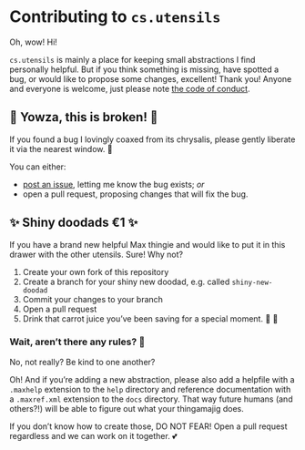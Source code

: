 # Contributing to `cs.utensils`

Oh, wow! Hi!

`cs.utensils` is mainly a place for keeping small abstractions I find personally helpful.
But if you think something is missing, have spotted a bug, or would like to propose some changes,
excellent! Thank you! Anyone and everyone is welcome, just please note [the code of conduct](CODE_OF_CONDUCT.md).

## :bug: Yowza, this is broken! :bug:

If you found a bug I lovingly coaxed from its chrysalis, please gently liberate it via the nearest window. :open_hands:

You can either:
- [post an issue](https://github.com/delucis/cs.utensils/issues/new), letting me know the bug exists; _or_
- open a pull request, proposing changes that will fix the bug.

## :sparkles: Shiny doodads €1 :sparkles:

If you have a brand new helpful Max thingie and would like to put it in this drawer with the other utensils. Sure! Why not?

1. Create your own fork of this repository
2. Create a branch for your shiny new doodad, e.g. called `shiny-new-doodad`
3. Commit your changes to your branch
4. Open a pull request
5. Drink that carrot juice you’ve been saving for a special moment. :rabbit: :tada:


### Wait, aren’t there any rules? :cop:

No, not really? Be kind to one another?

Oh! And if you’re adding a new abstraction, please also add a helpfile with a `.maxhelp` extension to the `help` directory and reference documentation with a `.maxref.xml` extension to the `docs` directory. That way future humans (and others?!) will be able to figure out what your thingamajig does.

If you don’t know how to create those, DO NOT FEAR! Open a pull request regardless and we can work on it together. :two_hearts:
